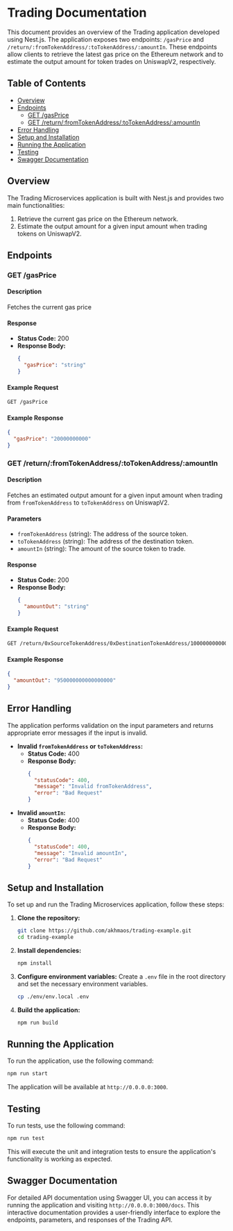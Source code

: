 # Trading Documentation

This document provides an overview of the Trading application developed using Nest.js. The application exposes two endpoints: `/gasPrice` and `/return/:fromTokenAddress/:toTokenAddress/:amountIn`. These endpoints allow clients to retrieve the latest gas price on the Ethereum network and to estimate the output amount for token trades on UniswapV2, respectively.

## Table of Contents

- [Overview](#overview)
- [Endpoints](#endpoints)
  - [GET /gasPrice](#get-gasprice)
  - [GET /return/:fromTokenAddress/:toTokenAddress/:amountIn](#get-returnfromtokenaddresstotokenaddressamountin)
- [Error Handling](#error-handling)
- [Setup and Installation](#setup-and-installation)
- [Running the Application](#running-the-application)
- [Testing](#testing)
- [Swagger Documentation](#swagger-documentation)

## Overview

The Trading Microservices application is built with Nest.js and provides two main functionalities:

1. Retrieve the current gas price on the Ethereum network.
2. Estimate the output amount for a given input amount when trading tokens on UniswapV2.

## Endpoints

### GET /gasPrice

#### Description

Fetches the current gas price

#### Response

- **Status Code:** 200
- **Response Body:**
  ```json
  {
    "gasPrice": "string"
  }
  ```

#### Example Request

```bash
GET /gasPrice
```

#### Example Response

```json
{
  "gasPrice": "20000000000"
}
```

### GET /return/:fromTokenAddress/:toTokenAddress/:amountIn

#### Description

Fetches an estimated output amount for a given input amount when trading from `fromTokenAddress` to `toTokenAddress` on UniswapV2.

#### Parameters

- `fromTokenAddress` (string): The address of the source token.
- `toTokenAddress` (string): The address of the destination token.
- `amountIn` (string): The amount of the source token to trade.

#### Response

- **Status Code:** 200
- **Response Body:**
  ```json
  {
    "amountOut": "string"
  }
  ```

#### Example Request

```bash
GET /return/0xSourceTokenAddress/0xDestinationTokenAddress/1000000000000000000
```

#### Example Response

```json
{
  "amountOut": "950000000000000000"
}
```

## Error Handling

The application performs validation on the input parameters and returns appropriate error messages if the input is invalid.

- **Invalid `fromTokenAddress` or `toTokenAddress`:**
  - **Status Code:** 400
  - **Response Body:**
    ```json
    {
      "statusCode": 400,
      "message": "Invalid fromTokenAddress",
      "error": "Bad Request"
    }
    ```
- **Invalid `amountIn`:**
  - **Status Code:** 400
  - **Response Body:**
    ```json
    {
      "statusCode": 400,
      "message": "Invalid amountIn",
      "error": "Bad Request"
    }
    ```

## Setup and Installation

To set up and run the Trading Microservices application, follow these steps:

1. **Clone the repository:**

   ```bash
   git clone https://github.com/akhmaos/trading-example.git
   cd trading-example
   ```

2. **Install dependencies:**

   ```bash
   npm install
   ```

3. **Configure environment variables:**
   Create a `.env` file in the root directory and set the necessary environment variables.

   ```bash
   cp ./env/env.local .env
   ```

4. **Build the application:**
   ```bash
   npm run build
   ```

## Running the Application

To run the application, use the following command:

```bash
npm run start
```

The application will be available at `http://0.0.0.0:3000`.

## Testing

To run tests, use the following command:

```bash
npm run test
```

This will execute the unit and integration tests to ensure the application's functionality is working as expected.

## Swagger Documentation

For detailed API documentation using Swagger UI, you can access it by running the application and visiting `http://0.0.0.0:3000/docs`. This interactive documentation provides a user-friendly interface to explore the endpoints, parameters, and responses of the Trading API.
